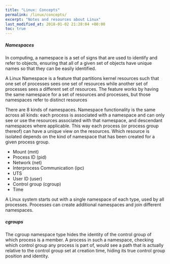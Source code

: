 ```yaml
---
title: "Linux: Concepts"
permalink: /linux/concepts/
excerpt: "Notes and resources about Linux"
last_modified_at: 2018-01-02 21:28:04 +00:00
toc: true
---
```


##### Namespaces

In computing, a namespace is a set of signs that are used to identify and refer to objects, ensuring that all of a given set of objects have unique names so that they can be easily identified.

A Linux Namespace is a feature that partitions kernel resources such that one set of processes sees one set of resources while another set of processes sees a different set of resources. The feature works by having the same namespace for a set of resources and processes, but those namespaces refer to distinct resources

There are 8 kinds of namespaces. Namespace functionality is the same across all kinds: each process is associated with a namespace and can only see or use the resources associated with that namespace, and descendant namespaces where applicable. This way each process (or process group thereof) can have a unique view on the resources. Which resource is isolated depends on the kind of namespace that has been created for a given process group.

* Mount (mnt)
* Process ID (pid)
* Network (net)
* Interprocess Communication (ipc)
* UTS
* User ID (user)
* Control group (cgroup)
* Time

A Linux system starts out with a single namespace of each type, used by all processes. Processes can create additional namespaces and join different namespaces.


##### cgroups

The cgroup namespace type hides the identity of the control group of which process is a member. A process in such a namespace, checking which control group any process is part of, would see a path that is actually relative to the control group set at creation time, hiding its true control group position and identity.

